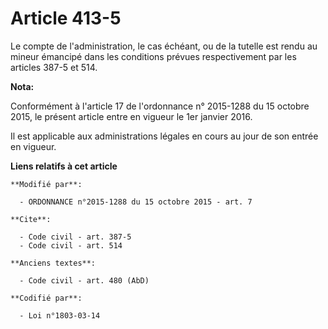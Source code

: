 # Article 413-5

Le compte de l'administration, le cas échéant, ou de la tutelle est rendu au mineur émancipé dans les conditions prévues
respectivement par les articles 387-5 et 514.

**Nota:**

Conformément à l'article 17 de l'ordonnance n° 2015-1288 du 15 octobre 2015, le présent article entre en vigueur le 1er
janvier 2016.

Il est applicable aux administrations légales en cours au jour de son entrée en vigueur.

**Liens relatifs à cet article**

	**Modifié par**:

	  - ORDONNANCE n°2015-1288 du 15 octobre 2015 - art. 7

	**Cite**:

	  - Code civil - art. 387-5
	  - Code civil - art. 514

	**Anciens textes**:

	  - Code civil - art. 480 (AbD)

	**Codifié par**:

	  - Loi n°1803-03-14
